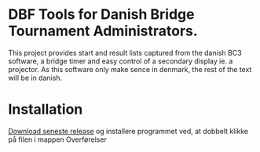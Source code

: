 # DBF Tools for Danish Bridge Tournament Administrators.
This project provides start and result lists captured from the danish BC3 software, a bridge timer and easy control of a secondary display ie. a projector.
As this software only make sence in denmark, the rest of the text will be in danish. 

# Installation
[Download seneste release](https://github.com/mortensp/DBF/releases/latest/download/DBF.Setup.exe) og installere programmet ved, at dobbelt klikke på filen i mappen Overførelser

